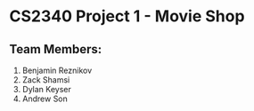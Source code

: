 # CS2340 Project 1 - Movie Shop

## Team Members:
1. Benjamin Reznikov
2. Zack Shamsi
3. Dylan Keyser
4. Andrew Son